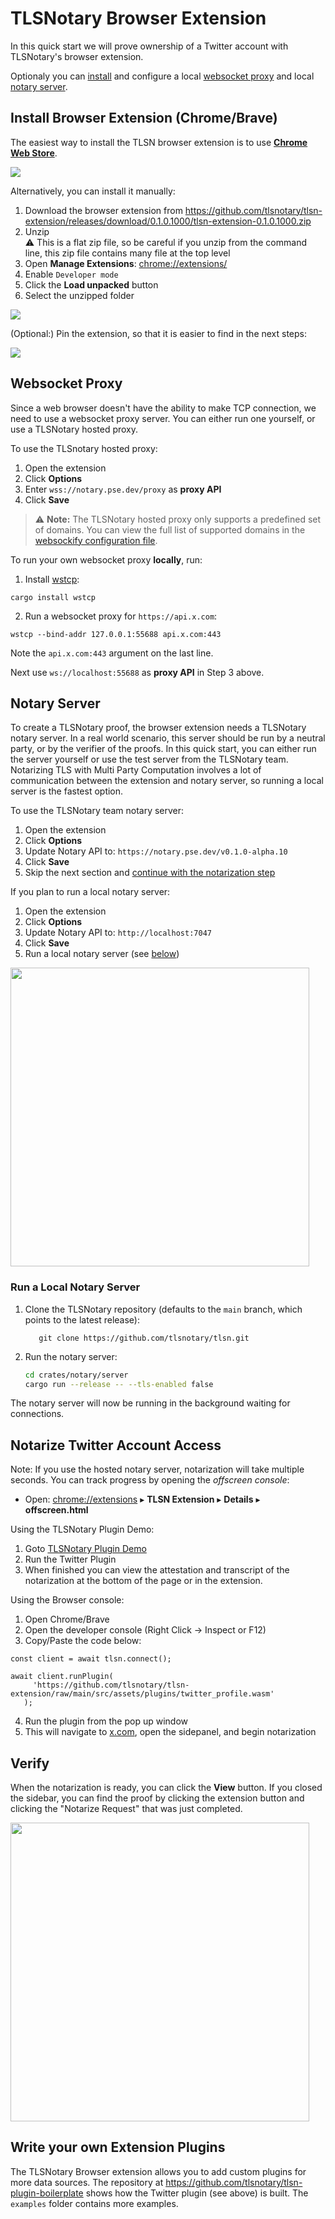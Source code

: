 # TLSNotary Browser Extension <a name="browser"></a>

In this quick start we will prove ownership of a Twitter account with TLSNotary's browser extension.

Optionaly you can [install](#install) and configure a local [websocket proxy](#proxy) and local [notary server](#notary-server).

## Install Browser Extension (Chrome/Brave) <a name="install"></a>

The easiest way to install the TLSN browser extension is to use **[Chrome Web Store](https://chromewebstore.google.com/detail/gcfkkledipjbgdbimfpijgbkhajiaaph)**.

![](images/chromewebstore.png)

Alternatively, you can install it manually:
1. Download the browser extension from <https://github.com/tlsnotary/tlsn-extension/releases/download/0.1.0.1000/tlsn-extension-0.1.0.1000.zip>
2. Unzip  
   ⚠️ This is a flat zip file, so be careful if you unzip from the command line, this zip file contains many file at the top level
3. Open **Manage Extensions**: <chrome://extensions/>
4. Enable `Developer mode`
5. Click the **Load unpacked** button
6. Select the unzipped folder

![](images/extension_install.png)

(Optional:) Pin the extension, so that it is easier to find in the next steps:

![](images/extension_pin.png)

## Websocket Proxy <a name="proxy"></a>

Since a web browser doesn't have the ability to make TCP connection, we need to use a websocket proxy server. You can either run one yourself, or use a TLSNotary hosted proxy.

To use the TLSnotary hosted proxy:
   1. Open the extension
   2. Click **Options**
   3. Enter `wss://notary.pse.dev/proxy` as **proxy API**
   4. Click **Save**

> ⚠️ **Note:** The TLSNotary hosted proxy only supports a predefined set of domains. You can view the full list of supported domains in the [websockify configuration file](https://github.com/privacy-scaling-explorations/tlsn-infra/blob/main/docker/websockify/websockify_config).

To run your own websocket proxy **locally**, run:
1. Install [wstcp](https://github.com/sile/wstcp):
```shell
cargo install wstcp
```
2. Run a websocket proxy for `https://api.x.com`:
```shell
wstcp --bind-addr 127.0.0.1:55688 api.x.com:443
```
Note the `api.x.com:443` argument on the last line.

Next use  `ws://localhost:55688` as **proxy API** in Step 3 above.

## Notary Server <a name="notary-server"></a>

To create a TLSNotary proof, the browser extension needs a TLSNotary notary server. In a real world scenario, this server should be run by a neutral party, or by the verifier of the proofs. In this quick start, you can either run the server yourself or use the test server from the TLSNotary team. Notarizing TLS with Multi Party Computation involves a lot of communication between the extension and notary server, so running a local server is the fastest option.

To use the TLSNotary team notary server:
1. Open the extension
2. Click **Options**
3. Update Notary API to: `https://notary.pse.dev/v0.1.0-alpha.10`
4. Click **Save**
5. Skip the next section and [continue with the notarization step](#notarize)

If you plan to run a local notary server:
1. Open the extension
2. Click **Options**
3. Update Notary API to: `http://localhost:7047`
4. Click **Save**
5. Run a local notary server (see [below](#local-notary))

<img width="478"  src="images/extension_options.png">

### Run a Local Notary Server <a name="local-notary"></a>

1. Clone the TLSNotary repository (defaults to the `main` branch, which points to the latest release):
   ```shell
      git clone https://github.com/tlsnotary/tlsn.git
   ```
2. Run the notary server:
   ```sh
   cd crates/notary/server
   cargo run --release -- --tls-enabled false
   ```

The notary server will now be running in the background waiting for connections.

## Notarize Twitter Account Access <a name="notarize"></a>
   Note: If you use the hosted notary server, notarization will take multiple seconds. You can track progress by opening the *offscreen console*:
   * Open: <chrome://extensions> ▸ **TLSN Extension** ▸ **Details** ▸ **offscreen.html**

   Using the TLSNotary Plugin Demo:
   1. Goto [TLSNotary Plugin Demo](https://demo.tlsnotary.org)
   2. Run the Twitter Plugin
   3. When finished you can view the attestation and transcript of the notarization at the bottom of the page or in the extension.


   Using the Browser console:
   1. Open Chrome/Brave
   2. Open the developer console (Right Click -> Inspect or F12)
   3. Copy/Paste the code below:
   ```
   const client = await tlsn.connect();

   await client.runPlugin(
        'https://github.com/tlsnotary/tlsn-extension/raw/main/src/assets/plugins/twitter_profile.wasm'
      );
   ```
   4. Run the plugin from the pop up window
   5. This will navigate to [x.com](https://x.com), open the sidepanel, and begin notarization



## Verify

   When the notarization is ready, you can click the **View** button. If you closed the sidebar, you can find the proof by clicking the extension button and clicking the "Notarize Request" that was just completed.

<img width="478"  src="images/extension_history_new.png">
<!-- TODO -->
<!-- You also have the option to download the proof. You can view this proof later by using the **Verify** button or via <https://explorer.tlsnotary.org/>. You can get the Notary public key by visiting the Notary API specified [above](#notary-server). -->


## Write your own Extension Plugins

The TLSNotary Browser extension allows you to add custom plugins for more data sources. The repository at <https://github.com/tlsnotary/tlsn-plugin-boilerplate> shows how the Twitter plugin (see above) is built. The `examples` folder contains more examples.
